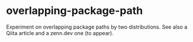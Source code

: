 # overlapping-package-path

Experiment on overlapping package paths by two distributions.
See also a Qiita article and a zenn.dev one (to appear).
